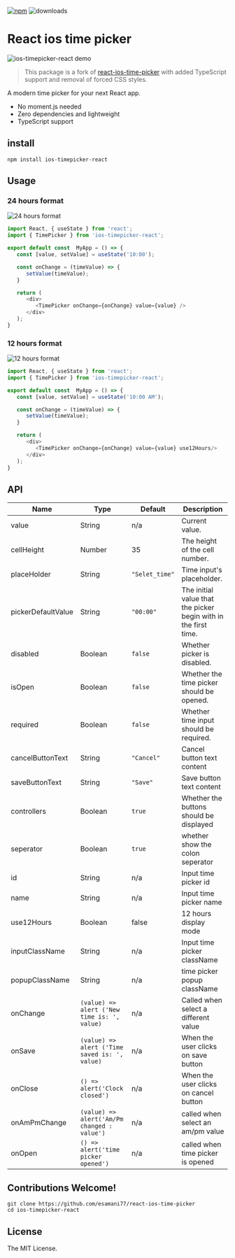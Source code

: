 [![npm](https://img.shields.io/npm/v/ios-timepicker-react)](https://www.npmjs.com/package/ios-timepicker-react) ![downloads](https://img.shields.io/npm/dt/ios-timepicker-react?color=blue&logo=npm&logoColor=blue)

# React ios time picker

![ios-timepicker-react demo](https://res.cloudinary.com/emdpro/image/upload/v1661245249/demo_bcmzme.gif)

> This package is a fork of [react-ios-time-picker](https://github.com/MEddarhri/react-ios-time-picker) with added TypeScript support and removal of forced CSS styles.

A modern time picker for your next React app.

-  No moment.js needed
-  Zero dependencies and lightweight
-  TypeScript support

## install

```
npm install ios-timepicker-react
```

## Usage

### 24 hours format

![24 hours format](https://res.cloudinary.com/emdpro/image/upload/v1661245289/24Hours_xbooc1.png)

```js
import React, { useState } from 'react';
import { TimePicker } from 'ios-timepicker-react';

export default const  MyApp = () => {
   const [value, setValue] = useState('10:00');

   const onChange = (timeValue) => {
      setValue(timeValue);
   }

   return (
      <div>
         <TimePicker onChange={onChange} value={value} />
      </div>
   );
}
```

### 12 hours format

![12 hours format](https://res.cloudinary.com/emdpro/image/upload/v1661245282/12Hours_tqf8gc.png)

```js
import React, { useState } from 'react';
import { TimePicker } from 'ios-timepicker-react';

export default const  MyApp = () => {
   const [value, setValue] = useState('10:00 AM');

   const onChange = (timeValue) => {
      setValue(timeValue);
   }

   return (
      <div>
         <TimePicker onChange={onChange} value={value} use12Hours/>
      </div>
   );
}
```

## API

| Name               | Type                                          | Default        | Description                                                     |
| ------------------ | --------------------------------------------- | -------------- | --------------------------------------------------------------- |
| value              | String                                        | n/a            | Current value.                                                  |
| cellHeight         | Number                                        | 35             | The height of the cell number.                                  |
| placeHolder        | String                                        | `"Selet_time"` | Time input's placeholder.                                       |
| pickerDefaultValue | String                                        | `"00:00"`      | The initial value that the picker begin with in the first time. |
| disabled           | Boolean                                       | `false`        | Whether picker is disabled.                                     |
| isOpen             | Boolean                                       | `false`        | Whether the time picker should be opened.                       |
| required           | Boolean                                       | `false`        | Whether time input should be required.                          |
| cancelButtonText   | String                                        | `"Cancel"`     | Cancel button text content                                      |
| saveButtonText     | String                                        | `"Save"`       | Save button text content                                        |
| controllers        | Boolean                                       | `true`         | Whether the buttons should be displayed                         |
| seperator          | Boolean                                       | `true`         | whether show the colon seperator                                |
| id                 | String                                        | n/a            | Input time picker id                                            |
| name               | String                                        | n/a            | Input time picker name                                          |
| use12Hours         | Boolean                                       | false          | 12 hours display mode                                           |
| inputClassName     | String                                        | n/a            | Input time picker className                                     |
| popupClassName     | String                                        | n/a            | time picker popup className                                     |
| onChange           | `(value) => alert ('New time is: ', value)`   | n/a            | Called when select a different value                            |
| onSave             | `(value) => alert ('Time saved is: ', value)` | n/a            | When the user clicks on save button                             |
| onClose            | `() => alert('Clock closed')`                 | n/a            | When the user clicks on cancel button                           |
| onAmPmChange       | `(value) => alert('Am/Pm changed : value')`   | n/a            | called when select an am/pm value                               |
| onOpen             | `() => alert('time picker opened')`           | n/a            | called when time picker is opened                               |

## Contributions Welcome!

```shell
git clone https://github.com/esamani77/react-ios-time-picker
cd ios-timepicker-react
```

## License

The MIT License.
